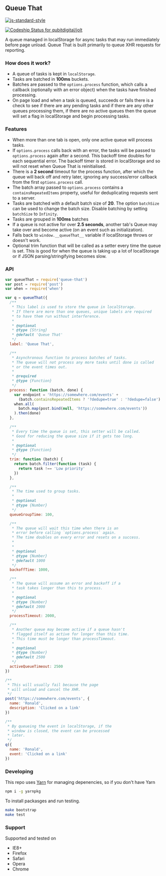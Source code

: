 Queue That
----------

[![js-standard-style](https://cdn.rawgit.com/feross/standard/master/badge.svg)](https://github.com/feross/standard)

[ ![Codeship Status for qubitdigital/jolt](https://codeship.com/projects/1ef92b10-ceb4-0133-7c75-664cd4c01036/status?branch=master)](https://codeship.com/projects/141036)

A queue managed in localStorage for async tasks that may run immediately before page unload.
Queue That is built primarily to queue XHR requests for reporting.

### How does it work?

- A queue of tasks is kept in `localStorage`.
- Tasks are batched in **100ms** buckets.
- Batches are passed to the `options.process` function, which calls a callback (optionally with an error object) when the tasks have finished processing.
- On page load and when a task is queued, succeeds or fails there is a check to see if there are any pending tasks and if there are any other queues processing them, if there are no active queues then the queue will set a flag in localStorage and begin processing tasks.

### Features

- When more than one tab is open, only one active queue will process tasks.
- If `options.process` calls back with an error, the tasks will be passed to `options.process`
  again after a second. This backoff time doubles for each sequential error. The backoff timer is
  stored in localStorage and so will not reset when Queue That is reinitialised.
- There is a **2 second** timeout for the process function, after which the queue will back off and retry later, ignoring any success/error callback from the first `options.process` call.
- The batch array passed to `options.process` contains a `containsRepeatedItems` property, useful for deduplicating requests sent to a server.
- Tasks are batched with a default batch size of **20**. The option `batchSize` can be used to change
  the batch size. Disable batching by setting `batchSize` to `Infinity`.
- Tasks are grouped in **100ms** batches
- If a queue is not active for over **2.5 seconds**, another tab's Queue may take over and become active (on an event such as initialization).
- Falls back to `window.__queueThat__` variable if localStorage throws or doesn't work.
- Optional trim function that will be called as a setter every time the queue is set. This is good for
  when the queue is taking up a lot of localStorage or if JSON parsing/stringifying becomes slow.

### API

```javascript
var queueThat = require('queue-that')
var post = require('post')
var when = require('when')

var q = queueThat({
  /**
   * This label is used to store the queue in localStorage.
   * If there are more than one queues, unique labels are required
   * to have them run without interference.
   *
   * @optional
   * @type {String}
   * @default 'Queue That'
   */
  label: 'Queue That',

  /**
   * Asynchronous function to process batches of tasks.
   * The queue will not process any more tasks until done is called
   * or the event times out.
   * 
   * @required
   * @type {Function}
   */
  process: function (batch, done) {
    var endpoint = 'https://somewhere.com/events' +
      (batch.containsRepeatedItems ? '?dedupe=true' : '?dedupe=false')
    when.all(
      batch.map(post.bind(null, 'https://somewhere.com/events'))
    ).then(done)
  },

  /**
   * Every time the queue is set, this setter will be called.
   * Good for reducing the queue size if it gets too long.
   * 
   * @optional
   * @type {Function}
   */
  trim: function (batch) {
    return batch.filter(function (task) {
      return task !== 'Low priority'
    })
  },

  /**
   * The time used to group tasks.
   * 
   * @optional
   * @type {Number}
   */
  queueGroupTime: 100,

  /**
   * The queue will wait this time when there is an
   * error before calling `options.process` again.
   * The time doubles on every error and resets on a success.
   * 
   * 
   * @optional
   * @type {Number}
   * @default 1000
   */
  backoffTime: 1000,

  /**
   * The queue will assume an error and backoff if a
   * task takes longer than this to process.
   * 
   * @optional
   * @type {Number}
   * @default 2000
   */
  processTimeout: 2000,

  /**
   * Another queue may become active if a queue hasn't
   * flagged itself as active for longer than this time.
   * This time must be longer than processTimeout.
   * 
   * @optional
   * @type {Number}
   * @default 2500
   */
  activeQueueTimeout: 2500
})

/**
 * This will usually fail because the page
 * will unload and cancel the XHR.
 */
post('https://somewhere.com/events', {
  name: 'Ronald',
  description: 'Clicked on a link'
})

/**
 * By queueing the event in localStorage, if the
 * window is closed, the event can be processed
 * later.
 */
q({
  name: 'Ronald',
  event: 'Clicked on a link'
})
```

### Developing

This repo uses [Yarn](https://yarnpkg.com/) for managing depenencies, so if you don't have Yarn

```bash
npm i -g yarnpkg
```

To install packasges and run testing.

```bash
make bootstrap
make test
```

### Support

Supported and tested on

- IE8+
- Firefox
- Safari
- Opera
- Chrome
